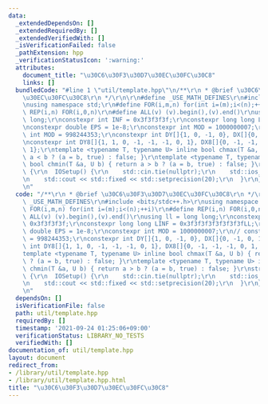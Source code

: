 ```yaml
---
data:
  _extendedDependsOn: []
  _extendedRequiredBy: []
  _extendedVerifiedWith: []
  _isVerificationFailed: false
  _pathExtension: hpp
  _verificationStatusIcon: ':warning:'
  attributes:
    document_title: "\u30C6\u30F3\u30D7\u30EC\u30FC\u30C8"
    links: []
  bundledCode: "#line 1 \"util/template.hpp\"\n/**\r\n * @brief \u30C6\u30F3\u30D7\
    \u30EC\u30FC\u30C8\r\n */\r\n\r\n#define _USE_MATH_DEFINES\r\n#include <bits/stdc++.h>\r\
    \nusing namespace std;\r\n#define FOR(i,m,n) for(int i=(m);i<(n);++i)\r\n#define\
    \ REP(i,n) FOR(i,0,n)\r\n#define ALL(v) (v).begin(),(v).end()\r\nusing ll = long\
    \ long;\r\nconstexpr int INF = 0x3f3f3f3f;\r\nconstexpr long long LINF = 0x3f3f3f3f3f3f3f3fLL;\r\
    \nconstexpr double EPS = 1e-8;\r\nconstexpr int MOD = 1000000007;\r\n// constexpr\
    \ int MOD = 998244353;\r\nconstexpr int DY[]{1, 0, -1, 0}, DX[]{0, -1, 0, 1};\r\
    \nconstexpr int DY8[]{1, 1, 0, -1, -1, -1, 0, 1}, DX8[]{0, -1, -1, -1, 0, 1, 1,\
    \ 1};\r\ntemplate <typename T, typename U> inline bool chmax(T &a, U b) { return\
    \ a < b ? (a = b, true) : false; }\r\ntemplate <typename T, typename U> inline\
    \ bool chmin(T &a, U b) { return a > b ? (a = b, true) : false; }\r\nstruct IOSetup\
    \ {\r\n  IOSetup() {\r\n    std::cin.tie(nullptr);\r\n    std::ios_base::sync_with_stdio(false);\r\
    \n    std::cout << std::fixed << std::setprecision(20);\r\n  }\r\n} iosetup;\r\
    \n"
  code: "/**\r\n * @brief \u30C6\u30F3\u30D7\u30EC\u30FC\u30C8\r\n */\r\n\r\n#define\
    \ _USE_MATH_DEFINES\r\n#include <bits/stdc++.h>\r\nusing namespace std;\r\n#define\
    \ FOR(i,m,n) for(int i=(m);i<(n);++i)\r\n#define REP(i,n) FOR(i,0,n)\r\n#define\
    \ ALL(v) (v).begin(),(v).end()\r\nusing ll = long long;\r\nconstexpr int INF =\
    \ 0x3f3f3f3f;\r\nconstexpr long long LINF = 0x3f3f3f3f3f3f3f3fLL;\r\nconstexpr\
    \ double EPS = 1e-8;\r\nconstexpr int MOD = 1000000007;\r\n// constexpr int MOD\
    \ = 998244353;\r\nconstexpr int DY[]{1, 0, -1, 0}, DX[]{0, -1, 0, 1};\r\nconstexpr\
    \ int DY8[]{1, 1, 0, -1, -1, -1, 0, 1}, DX8[]{0, -1, -1, -1, 0, 1, 1, 1};\r\n\
    template <typename T, typename U> inline bool chmax(T &a, U b) { return a < b\
    \ ? (a = b, true) : false; }\r\ntemplate <typename T, typename U> inline bool\
    \ chmin(T &a, U b) { return a > b ? (a = b, true) : false; }\r\nstruct IOSetup\
    \ {\r\n  IOSetup() {\r\n    std::cin.tie(nullptr);\r\n    std::ios_base::sync_with_stdio(false);\r\
    \n    std::cout << std::fixed << std::setprecision(20);\r\n  }\r\n} iosetup;\r\
    \n"
  dependsOn: []
  isVerificationFile: false
  path: util/template.hpp
  requiredBy: []
  timestamp: '2021-09-24 01:25:06+09:00'
  verificationStatus: LIBRARY_NO_TESTS
  verifiedWith: []
documentation_of: util/template.hpp
layout: document
redirect_from:
- /library/util/template.hpp
- /library/util/template.hpp.html
title: "\u30C6\u30F3\u30D7\u30EC\u30FC\u30C8"
---
```

